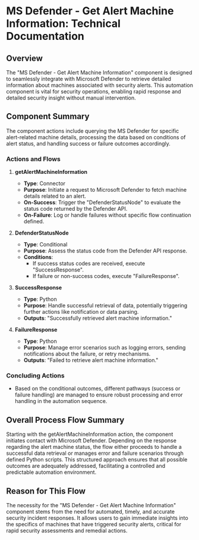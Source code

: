 # MS Defender - Get Alert Machine Information: Technical Documentation

## Overview
The "MS Defender - Get Alert Machine Information" component is designed to seamlessly integrate with Microsoft Defender to retrieve detailed information about machines associated with security alerts. This automation component is vital for security operations, enabling rapid response and detailed security insight without manual intervention.

## Component Summary
The component actions include querying the MS Defender for specific alert-related machine details, processing the data based on conditions of alert status, and handling success or failure outcomes accordingly.

### Actions and Flows
1. **getAlertMachineInformation**
   - **Type**: Connector
   - **Purpose**: Initiate a request to Microsoft Defender to fetch machine details related to an alert.
   - **On-Success**: Trigger the "DefenderStatusNode" to evaluate the status code returned by the Defender API.
   - **On-Failure**: Log or handle failures without specific flow continuation defined.

2. **DefenderStatusNode**
   - **Type**: Conditional
   - **Purpose**: Assess the status code from the Defender API response.
   - **Conditions**:
     - If success status codes are received, execute "SuccessResponse".
     - If failure or non-success codes, execute "FailureResponse".

3. **SuccessResponse**
   - **Type**: Python
   - **Purpose**: Handle successful retrieval of data, potentially triggering further actions like notification or data parsing.
   - **Outputs**: "Successfully retrieved alert machine information."

4. **FailureResponse**
   - **Type**: Python
   - **Purpose**: Manage error scenarios such as logging errors, sending notifications about the failure, or retry mechanisms.
   - **Outputs**: "Failed to retrieve alert machine information."

### Concluding Actions
- Based on the conditional outcomes, different pathways (success or failure handling) are managed to ensure robust processing and error handling in the automation sequence.

## Overall Process Flow Summary
Starting with the getAlertMachineInformation action, the component initiates contact with Microsoft Defender. Depending on the response regarding the alert machine status, the flow either proceeds to handle a successful data retrieval or manages error and failure scenarios through defined Python scripts. This structured approach ensures that all possible outcomes are adequately addressed, facilitating a controlled and predictable automation environment.

## Reason for This Flow
The necessity for the "MS Defender - Get Alert Machine Information" component stems from the need for automated, timely, and accurate security incident responses. It allows users to gain immediate insights into the specifics of machines that have triggered security alerts, critical for rapid security assessments and remedial actions.

